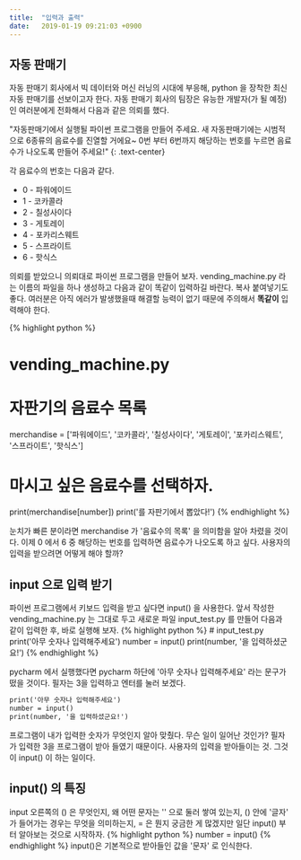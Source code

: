 ```yaml
---
title:  "입력과 출력"
date:   2019-01-19 09:21:03 +0900
---
```


<h2> 자동 판매기 </h2>
자동 판매기 회사에서 빅 데이터와 머신 러닝의 시대에 부응해, python 을 장착한 최신 자동 판매기를 선보이고자 한다.
자동 판매기 회사의 팀장은 유능한 개발자(가 될 예정)인 여러분에게 전화해서 다음과 같은 의뢰를 했다.

"자동판매기에서 실행될 파이썬 프로그램을 만들어 주세요. 새 자동판매기에는 시범적으로 6종류의 음료수를 진열할 거에요~
0번 부터 6번까지 해당하는 번호를 누르면 음료수가 나오도록 만들어 주세요!"
{: .text-center} 

각 음료수의 번호는 다음과 같다.
* 0 - 파워에이드
* 1 - 코카콜라
* 2 - 칠성사이다
* 3 - 게토레이
* 4 - 포카리스웨트
* 5 - 스프라이트
* 6 - 핫식스

의뢰를 받았으니 의뢰대로 파이썬 프로그램을 만들어 보자.
vending_machine.py 라는 이름의 파일을 하나 생성하고 다음과 같이 똑같이 입력하길 바란다. 복사 붙여넣기도 좋다.
여러분은 아직 에러가 발생했을때 해결할 능력이 없기 때문에 주의해서 **똑같이** 입력해야 한다.
 
{% highlight python %}
# vending_machine.py
# 자판기의 음료수 목록
merchandise = ['파워에이드', '코카콜라', '칠성사이다', '게토레이', '포카리스웨트', '스프라이트', '핫식스']

# 마시고 싶은 음료수를 선택하자.

print(merchandise[number])
print('를 자판기에서 뽑았다!')
{% endhighlight %}

눈치가 빠른 분이라면 merchandise 가 '음료수의 목록' 을 의미함을 알아 차렸을 것이다. 
이제 0 에서 6 중 해당하는 번호를 입력하면 음료수가 나오도록 하고 싶다. 사용자의 입력을 받으려면 어떻게 해야 할까?

<h2> input 으로 입력 받기 </h2>
파이썬 프로그램에서 키보드 입력을 받고 싶다면 input() 을 사용한다. 
앞서 작성한 vending_machine.py 는 그대로 두고 새로운 파일 input_test.py 를 만들어
다음과 같이 입력한 후, 바로 실행해 보자. 
{% highlight python %}
# input_test.py
print('아무 숫자나 입력해주세요')
number = input()
print(number, '을 입력하셨군요!')
{% endhighlight %}

pycharm 에서 실행했다면 pycharm 하단에 '아무 숫자나 입력해주세요' 라는 문구가 떴을 것이다. 필자는 3을 입력하고
엔터를 눌러 보겠다.

```markdown
print('아무 숫자나 입력해주세요')
number = input()
print(number, '을 입력하셨군요!')
```
프로그램이 내가 입력한 숫자가 무엇인지 알아 맞췄다. 무슨 일이 일어난 것인가?
필자가 입력한 3을 프로그램이 받아 들였기 때문이다.
사용자의 입력을 받아들이는 것. 그것이 input() 이 하는 일이다.

<h2> input() 의 특징 </h2>
input 오른쪽의 () 은 무엇인지, 왜 어떤 문자는 '' 으로 둘러 쌓여 있는지, () 안에 '글자' 가 들어가는 경우는
무엇을 의미하는지, = 은 뭔지 궁금한 게 많겠지만 일단 input() 부터 알아보는 것으로 시작하자.
{% highlight python %}
number = input()
{% endhighlight %}
input()은 기본적으로 받아들인 값을 '문자' 로 인식한다.






